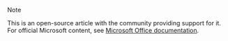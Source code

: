 > [!Note]
> This is an open-source article with the community providing support for it.  For official Microsoft content, see [Microsoft Office documentation](https://docs.microsoft.com/office/).
